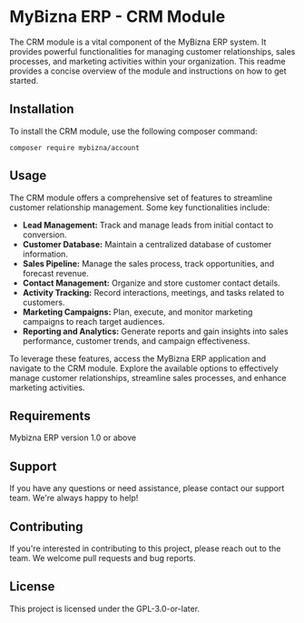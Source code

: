 # MyBizna ERP - CRM Module
The CRM module is a vital component of the MyBizna ERP system. It provides powerful functionalities for managing customer relationships, sales processes, and marketing activities within your organization. This readme provides a concise overview of the module and instructions on how to get started.

## Installation 
To install the CRM module, use the following composer command:
```
composer require mybizna/account
```

## Usage
The CRM module offers a comprehensive set of features to streamline customer relationship management. Some key functionalities include:

 - **Lead Management:** Track and manage leads from initial contact to conversion.
 - **Customer Database:** Maintain a centralized database of customer information.
 - **Sales Pipeline:** Manage the sales process, track opportunities, and forecast revenue.
 - **Contact Management:** Organize and store customer contact details.
 - **Activity Tracking:** Record interactions, meetings, and tasks related to customers.
 - **Marketing Campaigns:** Plan, execute, and monitor marketing campaigns to reach target audiences.
 - **Reporting and Analytics:** Generate reports and gain insights into sales performance, customer trends, and campaign effectiveness.

To leverage these features, access the MyBizna ERP application and navigate to the CRM module. Explore the available options to effectively manage customer relationships, streamline sales processes, and enhance marketing activities.

## Requirements
Mybizna ERP version 1.0 or above

## Support
If you have any questions or need assistance, please contact our support team. We're always happy to help!

## Contributing
If you're interested in contributing to this project, please reach out to the team. We welcome pull requests and bug reports.

## License
This project is licensed under the GPL-3.0-or-later.
